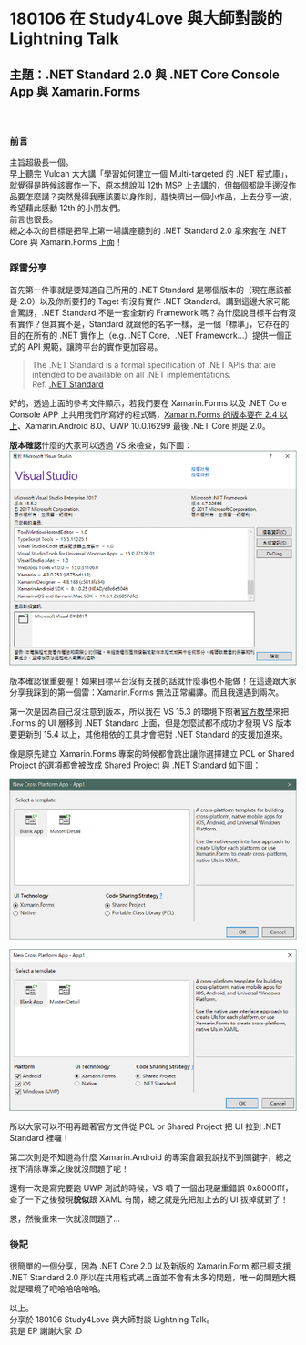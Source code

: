 # 180106 在 Study4Love 與大師對談的 Lightning Talk
## 主題：.NET Standard 2.0 與 .NET Core Console App 與 Xamarin.Forms
　　
### 前言
主旨超級長一個。  
早上聽完 Vulcan 大大講「學習如何建立一個 Multi-targeted 的 .NET 程式庫」，就覺得是時候該實作一下，原本想說叫 12th MSP 上去講的，但每個都說手邊沒作品要怎麼講？突然覺得我應該要以身作則，趕快擠出一個小作品，上去分享一波，希望藉此感動 12th 的小朋友們。   
前言也很長。  
總之本次的目標是把早上第一場講座聽到的 .NET Standard 2.0 拿來套在 .NET Core 與 Xamarin.Forms 上面！  

### 踩雷分享
首先第一件事就是要知道自己所用的 .NET Standard 是哪個版本的（現在應該都是 2.0）以及你所要打的 Taget 有沒有實作 .NET Standard。講到這邊大家可能會驚訝，.NET Standard 不是一套全新的 Framework 嗎？為什麼說目標平台有沒有實作？但其實不是，Standard 就跟他的名字一樣，是一個「標準」，它存在的目的在所有的 .NET 實作上（e.g. .NET Core、.NET Framework...）提供一個正式的 API 規範，讓跨平台的實作更加容易。
　　
> The .NET Standard is a formal specification of .NET APIs that are intended to be available on all .NET implementations.  
> Ref. [.NET Standard](https://docs.microsoft.com/en-us/dotnet/standard/net-standard)  
  
好的，透過上面的參考文件顯示，若我們要在 Xamarin.Forms 以及 .NET Core Console APP 上共用我們所寫好的程式碼，[Xamarin.Forms 的版本要在 2.4 以上](https://developer.xamarin.com/guides/xamarin-forms/under-the-hood/net-standard/)、Xamarin.Android 8.0、UWP 10.0.16299 最後 .NET Core 則是 2.0。  

**版本確認**什麼的大家可以透過 VS 來檢查，如下圖：  
![](image/version.png)  
  
版本確認很重要喔！如果目標平台沒有支援的話就什麼事也不能做！在這邊跟大家分享我踩到的第一個雷：Xamarin.Forms 無法正常編譯。而且我還遇到兩次。  

第一次是因為自己沒注意到版本，所以我在 VS 15.3 的環境下照著[官方教學](https://developer.xamarin.com/guides/xamarin-forms/under-the-hood/net-standard/)來把 .Forms 的 UI 層移到 .NET Standard 上面，但是怎麼試都不成功才發現 VS 版本要更新到 15.4 以上，其他相依的工具才會把對 .NET Standard 的支援加進來。  
  
像是原先建立 Xamarin.Forms 專案的時候都會跳出讓你選擇建立 PCL or Shared Project 的選項都會被改成 Shared Project 與 .NET Standard 如下圖：  

![old vs 15.3](image/oldxf.png)  

![new vs 15.5](image/newxf.png)  

所以大家可以不用再跟著官方文件從 PCL or Shared Project 把 UI 拉到 .NET Standard 裡囉！  

第二次則是不知道為什麼 Xamarin.Android 的專案會跟我說找不到關鍵字，總之按下清除專案之後就沒問題了呢！  

還有一次是寫完要跑 UWP 測試的時候，VS 噴了一個出現嚴重錯誤 0x8000fff，查了一下之後發現**貌似**跟 XAML 有關，總之就是先把加上去的 UI 拔掉就對了！  

恩，然後重來一次就沒問題了...

### 後記
很簡單的一個分享，因為 .NET Core 2.0 以及新版的 Xamarin.Form 都已經支援 .NET Standard 2.0 所以在共用程式碼上面並不會有太多的問題，唯一的問題大概就是環境了吧哈哈哈哈哈。  

以上。  
分享於 180106 Study4Love 與大師對談 Lightning Talk。  
我是 EP 謝謝大家 :D